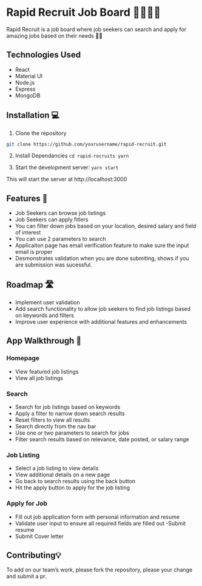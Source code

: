 # Rapid Recruit Job Board 👨‍💼👩‍💼

Rapid Recruit is a job board where job seekers can search and apply for amazing jobs based on their needs 🙌🏻

## Technologies Used

- React
- Material UI
- Node.js
- Express
- MongoDB

## Installation 💻

1. Clone the repository

```bash
git clone https://github.com/yourusername/rapid-recruit.git
```

2. Install Dependancies 
`cd rapid-recruits
yarn`

3. Start the development server:
`yarn start`

This will start the server at http://localhost:3000


## Features 🤖

- Job Seekers can browse job listings
- Job Seekers can apply fitlers 
- You can filter down jobs based on your location, desired salary and field of interest 
- You can use 2 parameters to search 
- Applicaiton page has email verification feature to make sure the input email is proper
- Desmonstrates validation when you are done submiting, shows if you are submission was sucessful. 

## Roadmap 🛣

- Implement user validation
- Add search functionality to allow job seekers to find job listings based on keywords and filters
- Improve user experience with additional features and enhancements

## App Walkthrough 🚀

### Homepage 

- View featured job listings
- View all job listings

### Search 

- Search for job listings based on keywords
- Apply a filter to narrow down search results
- Reset filters to view all results
- Search directly from the nav bar
- Use one or two parameters to search for jobs
- Filter search results based on relevance, date posted, or salary range

### Job Listing

- Select a job listing to view details
- View additional details on a new page
- Go back to search results using the back button
- Hit the apply button to apply for the job listing

### Apply for Job

- Fill out job application form with personal information and resume
- Validate user input to ensure all required fields are filled out
-Submit resume
- Submit Cover letter

## Contributing💡

To add on our team’s work, please fork the repository, please your change and submit a pr. 

